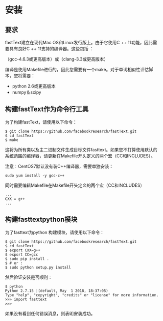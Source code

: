 # 安装
## 要求
fastText建立在现代Mac OS和Linux发行版上。由于它使用C ++ 11功能，因此需要具有良好C ++ 11支持的编译器。这些包括 ：

（gcc-4.6.3或更高版本）或（clang-3.3或更高版本）

编译是使用Makefile进行的，因此您需要有一个make。对于单词相似性评估脚本，您将需要：

* python 2.6或更高版本
* numpy＆scipy

## 构建fastText作为命令行工具
为了构建fastText，请使用以下命令：
```
$ git clone https://github.com/facebookresearch/fastText.git
$ cd fastText
$ make
```
这将为所有类以及主二进制文件生成目标文件fasttext。如果您不打算使用默认的系统范围的编译器，请更新在Makefile开头定义的两个宏（CC和INCLUDES）。

注意：CentOS7默认没有装C++编译器，需要单独安装：
```
sudo yum install -y gcc-c++
```

同时需要编辑Makefile在Makefile开头定义的两个宏（CC和INCLUDES）
```
...
CXX = g++
...
```

## 构建fasttextpython模块
为了fasttext为python 构建模块，请使用以下命令：
```
$ git clone https://github.com/facebookresearch/fastText.git
$ cd fastText
$ export CXX=g++
$ export CC=gcc
$ sudo pip install .
$ # or :
$ sudo python setup.py install
```

然后验证安装是否顺利：
```
$ python
Python 2.7.15 |(default, May  1 2018, 18:37:05)
Type "help", "copyright", "credits" or "license" for more information.
>>> import fasttext
>>>
```
如果没有看到任何错误消息，则表明安装成功。
